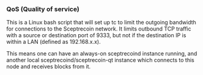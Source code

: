 ### QoS (Quality of service) ###

This is a Linux bash script that will set up tc to limit the outgoing bandwidth for connections to the Sceptrecoin network. It limits outbound TCP traffic with a source or destination port of 9333, but not if the destination IP is within a LAN (defined as 192.168.x.x).

This means one can have an always-on sceptrecoind instance running, and another local sceptrecoind/sceptrecoin-qt instance which connects to this node and receives blocks from it.
